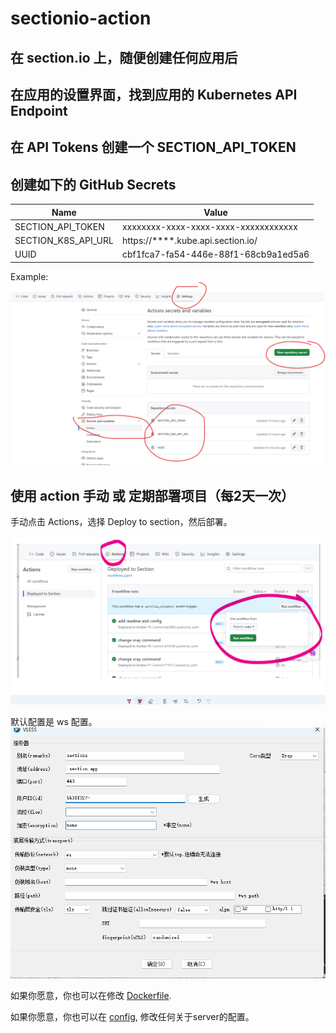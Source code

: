 # sectionio-action

## 在 section.io 上，随便创建任何应用后

## 在应用的设置界面，找到应用的 Kubernetes API Endpoint

## 在 API Tokens 创建一个 SECTION_API_TOKEN

## 创建如下的 GitHub Secrets

<!-- 创建一个三行两列的 markdown table -->

| Name | Value |
| ---- | ----- |
| SECTION_API_TOKEN | xxxxxxxx-xxxx-xxxx-xxxx-xxxxxxxxxxxx |
| SECTION_K8S_API_URL | https://****.kube.api.section.io/ |
| UUID | cbf1fca7-fa54-446e-88f1-68cb9a1ed5a6 |

Example:
![img](./doc/section-io.png)


## 使用 action 手动 或 定期部署项目（每2天一次）

手动点击 Actions，选择 Deploy to section，然后部署。

![img](./doc/section2.png)


默认配置是 ws 配置。
![img](./doc/section3.png)


如果你愿意，你也可以在修改 [Dockerfile](./Dockerfile).

如果你愿意，你也可以在 [config](./k8s/config.yaml), 修改任何关于server的配置。

